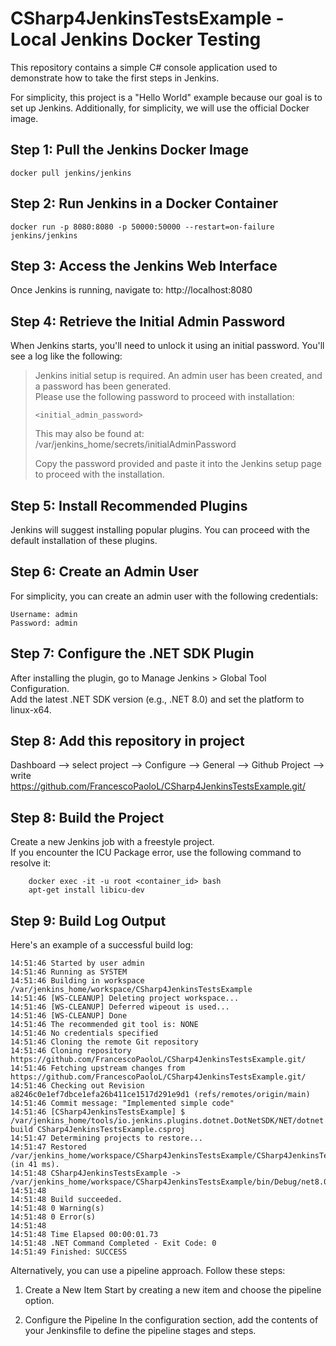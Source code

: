 # CSharp4JenkinsTestsExample - Local Jenkins Docker Testing
This repository contains a simple C# console application used to demonstrate how to take the first steps in Jenkins.

For simplicity, this project is a "Hello World" example because our goal is to set up Jenkins. Additionally, for simplicity, we will use the official Docker image.

## Step 1: Pull the Jenkins Docker Image

    docker pull jenkins/jenkins

## Step 2: Run Jenkins in a Docker Container

    docker run -p 8080:8080 -p 50000:50000 --restart=on-failure jenkins/jenkins

## Step 3: Access the Jenkins Web Interface
Once Jenkins is running, navigate to: http://localhost:8080

## Step 4: Retrieve the Initial Admin Password
When Jenkins starts, you'll need to unlock it using an initial password. You'll see a log like the following:

> Jenkins initial setup is required. An admin user has been created, and a password has been generated.  
> Please use the following password to proceed with installation:
> 
> `<initial_admin_password>`
> 
> This may also be found at: /var/jenkins_home/secrets/initialAdminPassword
> 
> Copy the password provided and paste it into the Jenkins setup page to proceed with the installation.

## Step 5: Install Recommended Plugins
Jenkins will suggest installing popular plugins. You can proceed with the default installation of these plugins.

## Step 6: Create an Admin User
For simplicity, you can create an admin user with the following credentials:

    Username: admin  
    Password: admin

## Step 7: Configure the .NET SDK Plugin
After installing the plugin, go to Manage Jenkins > Global Tool Configuration.  
Add the latest .NET SDK version (e.g., .NET 8.0) and set the platform to linux-x64.

## Step 8: Add this repository in project
Dashboard --> select project --> Configure --> General --> Github Project --> write https://github.com/FrancescoPaoloL/CSharp4JenkinsTestsExample.git/

## Step 8: Build the Project
Create a new Jenkins job with a freestyle project.  
If you encounter the ICU Package error, use the following command to resolve it:

        docker exec -it -u root <container_id> bash  
        apt-get install libicu-dev

## Step 9: Build Log Output
Here's an example of a successful build log:

    14:51:46 Started by user admin  
    14:51:46 Running as SYSTEM  
    14:51:46 Building in workspace /var/jenkins_home/workspace/CSharp4JenkinsTestsExample  
    14:51:46 [WS-CLEANUP] Deleting project workspace...  
    14:51:46 [WS-CLEANUP] Deferred wipeout is used...  
    14:51:46 [WS-CLEANUP] Done  
    14:51:46 The recommended git tool is: NONE  
    14:51:46 No credentials specified  
    14:51:46 Cloning the remote Git repository  
    14:51:46 Cloning repository https://github.com/FrancescoPaoloL/CSharp4JenkinsTestsExample.git/  
    14:51:46 Fetching upstream changes from https://github.com/FrancescoPaoloL/CSharp4JenkinsTestsExample.git/  
    14:51:46 Checking out Revision a8246c0e1ef7dbce1efa26b411ce1517d291e9d1 (refs/remotes/origin/main)  
    14:51:46 Commit message: "Implemented simple code"  
    14:51:46 [CSharp4JenkinsTestsExample] $ /var/jenkins_home/tools/io.jenkins.plugins.dotnet.DotNetSDK/NET/dotnet build CSharp4JenkinsTestsExample.csproj  
    14:51:47 Determining projects to restore...  
    14:51:47 Restored /var/jenkins_home/workspace/CSharp4JenkinsTestsExample/CSharp4JenkinsTestsExample.csproj (in 41 ms).  
    14:51:48 CSharp4JenkinsTestsExample -> /var/jenkins_home/workspace/CSharp4JenkinsTestsExample/bin/Debug/net8.0/CSharp4JenkinsTestsExample.dll  
    14:51:48  
    14:51:48 Build succeeded.  
    14:51:48 0 Warning(s)  
    14:51:48 0 Error(s)  
    14:51:48  
    14:51:48 Time Elapsed 00:00:01.73  
    14:51:48 .NET Command Completed - Exit Code: 0  
    14:51:49 Finished: SUCCESS


Alternatively, you can use a pipeline approach. Follow these steps:

1. Create a New Item
Start by creating a new item and choose the pipeline option.

2. Configure the Pipeline
In the configuration section, add the contents of your Jenkinsfile to define the pipeline stages and steps.
